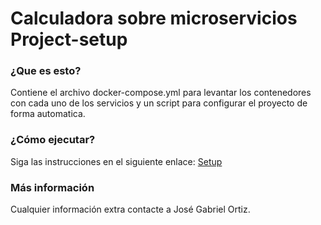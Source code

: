 # Calculadora sobre microservicios Project-setup

### ¿Que es esto?
Contiene el archivo docker-compose.yml para levantar los contenedores con cada uno de los servicios y un script para configurar el proyecto de forma automatica.

### ¿Cómo ejecutar?
Siga las instrucciones en el siguiente enlace: [Setup](https://github.com/testJgSf/calculator-documentation#c%C3%B3mo-ejecutar)

### Más información  
Cualquier información extra contacte a José Gabriel Ortiz.